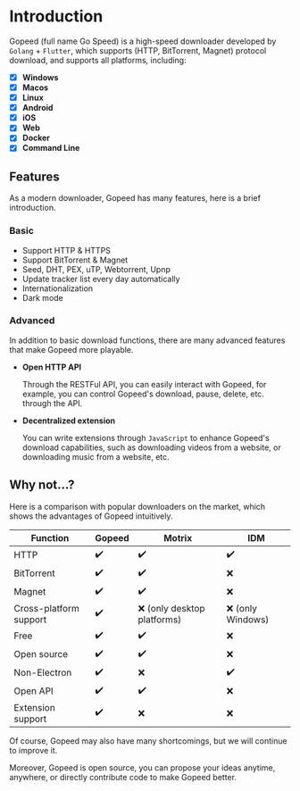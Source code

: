 # Introduction

Gopeed (full name Go Speed) is a high-speed downloader developed by `Golang` + `Flutter`, which supports (HTTP, BitTorrent, Magnet) protocol download, and supports all platforms, including:

- [x] **Windows**
- [x] **Macos**
- [x] **Linux**
- [x] **Android**
- [x] **iOS**
- [x] **Web**
- [x] **Docker**
- [x] **Command Line**

## Features

As a modern downloader, Gopeed has many features, here is a brief introduction.

### Basic

- Support HTTP & HTTPS 
- Support BitTorrent & Magnet
- Seed, DHT, PEX, uTP, Webtorrent, Upnp
- Update tracker list every day automatically
- Internationalization
- Dark mode

### Advanced

In addition to basic download functions, there are many advanced features that make Gopeed more playable.

- **Open HTTP API**

  Through the RESTFul API, you can easily interact with Gopeed, for example, you can control Gopeed's download, pause, delete, etc. through the API.

- **Decentralized extension**

  You can write extensions through `JavaScript` to enhance Gopeed's download capabilities, such as downloading videos from a website, or downloading music from a website, etc.

## Why not...?

Here is a comparison with popular downloaders on the market, which shows the advantages of Gopeed intuitively.

| Function               | Gopeed | Motrix                      | IDM               |
| ---------------------- | ------ | --------------------------- | ----------------- |
| HTTP                   | ✔️     | ✔️                          | ✔️                |
| BitTorrent             | ✔️     | ✔️                          | ❌                |
| Magnet                 | ✔️     | ✔️                          | ❌                |
| Cross-platform support | ✔️     | ❌ (only desktop platforms) | ❌ (only Windows) |
| Free                   | ✔️     | ✔️                          | ❌                |
| Open source            | ✔️     | ✔️                          | ❌                |
| Non-Electron           | ✔️     | ❌                          | ✔️                |
| Open API               | ✔️     | ✔️                          | ❌                |
| Extension support      | ✔️     | ❌                          | ❌                |

Of course, Gopeed may also have many shortcomings, but we will continue to improve it.

Moreover, Gopeed is open source, you can propose your ideas anytime, anywhere, or directly contribute code to make Gopeed better.
